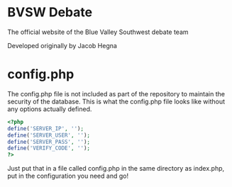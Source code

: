 BVSW Debate
========

The official website of the Blue Valley Southwest debate team

Developed originally by Jacob Hegna

config.php
==

The config.php file is not included as part of the repository to maintain the security of the database.
This is what the config.php file looks like without any options actually defined.
```php
<?php
define('SERVER_IP', '');
define('SERVER_USER', '');
define('SERVER_PASS', '');
define('VERIFY_CODE', '');
?>
```

Just put that in a file called config.php in the same directory as index.php, put in the configuration you need and go!